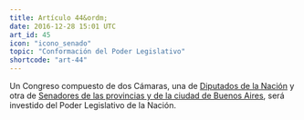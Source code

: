 ```yaml
---
title: Artículo 44&ordm;
date: 2016-12-28 15:01 UTC
art_id: 45
icon: "icono_senado"
topic: "Conformación del Poder Legislativo"
shortcode: "art-44"
---
```

Un Congreso compuesto de dos Cámaras, una de [Diputados de la Nación](http://www.diputados.gov.ar/) y otra de [Senadores de las provincias y de la ciudad de Buenos Aires](http://www.senado.gov.ar/), será investido del Poder Legislativo de la Nación.

